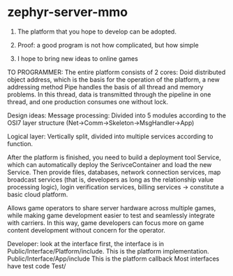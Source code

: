 # zephyr-server-mmo

1. The platform that you hope to develop can be adopted.

2. Proof: a good program is not how complicated, but how simple

3. I hope to bring new ideas to online games

TO PROGRAMMER:
The entire platform consists of 2 cores:
Doid distributed object address, which is the basis for the operation of the platform, a new addressing method
Pipe handles the basis of all thread and memory problems. In this thread, data is transmitted through the pipeline in one thread, and one production consumes one without lock.

Design ideas:
Message processing: Divided into 5 modules according to the OSI7 layer structure (Net->Comm->Skeleton->MsgHandler->App)

Logical layer: Vertically split, divided into multiple services according to function.

After the platform is finished, you need to build a deployment tool Service, which can automatically deploy the SerivceContainer and load the new Service.
Then provide files, databases, network connection services, map broadcast services (that is, developers as long as the relationship value processing logic), login verification services, billing services -> constitute a basic cloud platform.

Allows game operators to share server hardware across multiple games, while making game development easier to test and seamlessly integrate with carriers.
In this way, game developers can focus more on game content development without concern for the operator.


Developer: look at the interface first, the interface is in Public/Interface/Platform/include. This is the platform implementation.
Public/Interface/App/include This is the platform callback
Most interfaces have test code Test/

